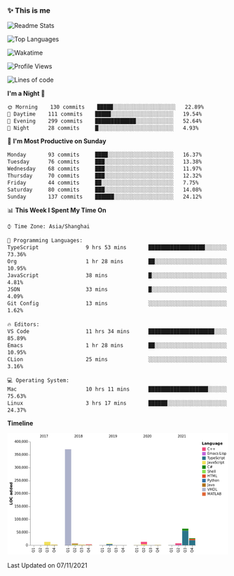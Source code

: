 <!--

**icyzeroice/icyzeroice** is a ✨ _special_ ✨ repository because its `README.md` (this file) appears on your GitHub profile.

Here are some ideas to get you started:

- 🔭 I’m currently working on ...
- 🌱 I’m currently learning ...
- 👯 I’m looking to collaborate on ...
- 🤔 I’m looking for help with ...
- 💬 Ask me about ...
- 📫 How to reach me: ...
- 😄 Pronouns: ...
- ⚡ Fun fact: ...

-->

### ✨ This is me

![Readme Stats](https://github-readme-stats.vercel.app/api?username=icyzeroice)

![Top Languages](https://github-readme-stats.vercel.app/api/top-langs/?username=icyzeroice&exclude_repo=scutie2015-digimon&layout=compact&langs_count=5)

![Wakatime](https://github-readme-stats.vercel.app/api/wakatime?username=icyzeroice)

<!--START_SECTION:waka-->
![Profile Views](http://img.shields.io/badge/Profile%20Views-2-blue)

![Lines of code](https://img.shields.io/badge/From%20Hello%20World%20I%27ve%20Written-516843%20lines%20of%20code-blue)

**I'm a Night 🦉** 

```text
🌞 Morning    130 commits    █████░░░░░░░░░░░░░░░░░░░░   22.89% 
🌆 Daytime    111 commits    █████░░░░░░░░░░░░░░░░░░░░   19.54% 
🌃 Evening    299 commits    █████████████░░░░░░░░░░░░   52.64% 
🌙 Night      28 commits     █░░░░░░░░░░░░░░░░░░░░░░░░   4.93%

```
📅 **I'm Most Productive on Sunday** 

```text
Monday       93 commits     ████░░░░░░░░░░░░░░░░░░░░░   16.37% 
Tuesday      76 commits     ███░░░░░░░░░░░░░░░░░░░░░░   13.38% 
Wednesday    68 commits     ███░░░░░░░░░░░░░░░░░░░░░░   11.97% 
Thursday     70 commits     ███░░░░░░░░░░░░░░░░░░░░░░   12.32% 
Friday       44 commits     ██░░░░░░░░░░░░░░░░░░░░░░░   7.75% 
Saturday     80 commits     ███░░░░░░░░░░░░░░░░░░░░░░   14.08% 
Sunday       137 commits    ██████░░░░░░░░░░░░░░░░░░░   24.12%

```


📊 **This Week I Spent My Time On** 

```text
⌚︎ Time Zone: Asia/Shanghai

💬 Programming Languages: 
TypeScript               9 hrs 53 mins       ██████████████████░░░░░░░   73.36% 
Org                      1 hr 28 mins        ██░░░░░░░░░░░░░░░░░░░░░░░   10.95% 
JavaScript               38 mins             █░░░░░░░░░░░░░░░░░░░░░░░░   4.81% 
JSON                     33 mins             █░░░░░░░░░░░░░░░░░░░░░░░░   4.09% 
Git Config               13 mins             ░░░░░░░░░░░░░░░░░░░░░░░░░   1.62%

🔥 Editors: 
VS Code                  11 hrs 34 mins      █████████████████████░░░░   85.89% 
Emacs                    1 hr 28 mins        ██░░░░░░░░░░░░░░░░░░░░░░░   10.95% 
CLion                    25 mins             ░░░░░░░░░░░░░░░░░░░░░░░░░   3.16%

💻 Operating System: 
Mac                      10 hrs 11 mins      ███████████████████░░░░░░   75.63% 
Linux                    3 hrs 17 mins       ██████░░░░░░░░░░░░░░░░░░░   24.37%

```

**Timeline**

![Chart not found](https://raw.githubusercontent.com/icyzeroice/icyzeroice/main/charts/bar_graph.png) 


 Last Updated on 07/11/2021
<!--END_SECTION:waka-->

<!--

### Related
- https://github.com/abhisheknaiidu/awesome-github-profile-readme
- https://github.com/coderjojo/creative-profile-readme
- https://github.com/elangosundar/awesome-README-templates
- https://github.com/durgeshsamariya/awesome-github-profile-readme-templates
- https://github.com/anmol098/waka-readme-stats

-->
